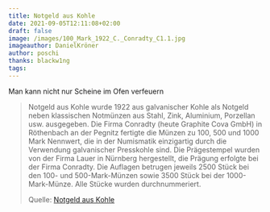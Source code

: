 ```yaml
---
title: Notgeld aus Kohle
date: 2021-09-05T12:11:08+02:00
draft: false
image: /images/100_Mark_1922_C._Conradty_C1.1.jpg
imageauthor: DanielKröner
author: poschi
thanks: blackw1ng
tags: 
---
```


Man kann nicht nur Scheine im Ofen verfeuern

> Notgeld aus Kohle wurde 1922 aus galvanischer Kohle als Notgeld neben
> klassischen Notmünzen aus Stahl, Zink, Aluminium, Porzellan usw. ausgegeben.
> Die Firma Conradty (heute Graphite Cova GmbH) in Röthenbach an der Pegnitz
> fertigte die Münzen zu 100, 500 und 1000 Mark Nennwert, die in der Numismatik
> einzigartig durch die Verwendung galvanischer Presskohle sind. Die
> Prägestempel wurden von der Firma Lauer in Nürnberg hergestellt, die Prägung
> erfolgte bei der Firma Conradty. Die Auflagen betrugen jeweils 2500 Stück bei
> den 100- und 500-Mark-Münzen sowie 3500 Stück bei der 1000-Mark-Münze. Alle
> Stücke wurden durchnummeriert.
>
> Quelle: [Notgeld aus Kohle](https://de.wikipedia.org/wiki/Notgeld_aus_Kohle)
